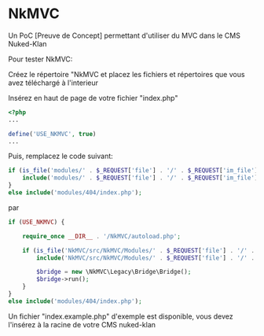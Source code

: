 NkMVC
=====

Un PoC [Preuve de Concept] permettant d'utiliser du MVC dans le CMS Nuked-Klan

Pour tester NkMVC:

Créez le répertoire "NkMVC et placez les fichiers et répertoires que vous avez téléchargé à l'interieur


Insérez en haut de page de votre fichier "index.php" 

```php
<?php 
...

define('USE_NKMVC', true)
...
```

Puis, remplacez le code suivant:

```php
if (is_file('modules/' . $_REQUEST['file'] . '/' . $_REQUEST['im_file'] . '.php')) {
    include('modules/' . $_REQUEST['file'] . '/' . $_REQUEST['im_file'] . '.php');
}
else include('modules/404/index.php');
```

par

```php
if (USE_NKMVC) {

    require_once __DIR__ . '/NkMVC/autoload.php';

    if (is_file('NkMVC/src/NkMVC/Modules/' . $_REQUEST['file'] . '/' . $_REQUEST['im_file'] . '.php')) {
        include('NkMVC/src/NkMVC/Modules/' . $_REQUEST['file'] . '/' . $_REQUEST['im_file'] . '.php');

        $bridge = new \NkMVC\Legacy\Bridge\Bridge();
        $bridge->run();
    }
}
else include('modules/404/index.php');
```

Un fichier "index.example.php" d'exemple est disponible, vous devez l'insérez à la racine de votre CMS nuked-klan